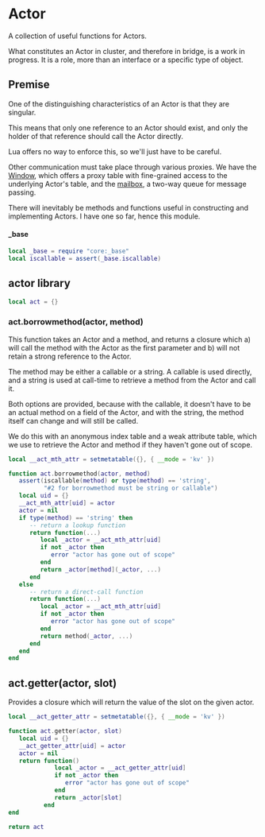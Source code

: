 # Actor

  A collection of useful functions for Actors\.

What constitutes an Actor in cluster, and therefore in bridge, is a work in
progress\.  It is a role, more than an interface or a specific type of object\.


## Premise

  One of the distinguishing characteristics of an Actor is that they are
singular\.

This means that only one reference to an Actor should exist, and only the
holder of that reference should call the Actor directly\.

Lua offers no way to enforce this, so we'll just have to be careful\.

Other communication must take place through various proxies\.  We have the
[Window](https://gitlab.com/special-circumstance/core/-/blob/trunk/doc/md/window/window.md), which offers a proxy table with fine\-grained
access to the underlying Actor's table, and the [mailbox](https://gitlab.com/special-circumstance/core/-/blob/trunk/doc/md/mailbox/mailbox.md),
a two\-way queue for message passing\.

There will inevitably be methods and functions useful in constructing and
implementing Actors\.  I have one so far, hence this module\.


#### \_base

```lua
local _base = require "core:_base"
local iscallable = assert(_base.iscallable)
```


## actor library

```lua
local act = {}
```


### act\.borrowmethod\(actor, method\)

  This function takes an Actor and a method, and returns a closure which a\)
will call the method with the Actor as the first parameter and b\) will not
retain a strong reference to the Actor\.

The method may be either a callable or a string\.  A callable is used directly,
and a string is used at call\-time to retrieve a method from the Actor and call
it\.

Both options are provided, because with the callable, it doesn't have to be an
actual method on a field of the Actor, and with the string, the method itself
can change and will still be called\.

We do this with an anonymous index table and a weak attribute table, which we
use to retrieve the Actor and method if they haven't gone out of scope\.

```lua
local __act_mth_attr = setmetatable({}, { __mode = 'kv' })

function act.borrowmethod(actor, method)
   assert(iscallable(method) or type(method) == 'string',
          "#2 for borrowmethod must be string or callable")
   local uid = {}
   __act_mth_attr[uid] = actor
   actor = nil
   if type(method) == 'string' then
      -- return a lookup function
      return function(...)
         local _actor = __act_mth_attr[uid]
         if not _actor then
            error "actor has gone out of scope"
         end
         return _actor[method](_actor, ...)
      end
   else
      -- return a direct-call function
      return function(...)
         local _actor = __act_mth_attr[uid]
         if not _actor then
            error "actor has gone out of scope"
         end
         return method(_actor, ...)
      end
   end
end
```


## act\.getter\(actor, slot\)

  Provides a closure which will return the value of the slot on the given
actor\.

```lua
local __act_getter_attr = setmetatable({}, { __mode = 'kv' })

function act.getter(actor, slot)
   local uid = {}
   __act_getter_attr[uid] = actor
   actor = nil
   return function()
             local _actor = __act_getter_attr[uid]
             if not _actor then
                error "actor has gone out of scope"
             end
             return _actor[slot]
          end
end


```

```lua
return act
```
